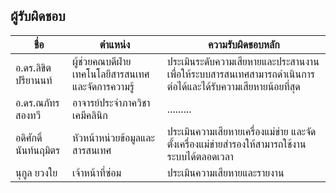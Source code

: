 ## ผู้รับผิดชอบ

| ชื่อ | ตำแหน่ง | ความรับผิดชอบหลัก |
|-------|---------|---------|
| อ.ดร.ลิขิต ปรียานนท์ | ผู้ช่วยคณบดีฝ่ายเทคโนโลยีสารสนเทศและจัดการความรู้ | ประเมินระดับความเสียหายและประสานงานเพื่อให้ระบบสารสนเทศสามารถดำเนินการต่อได้และได้รับความเสียหายน้อยที่สุด |
| อ.ดร.ณภัทร สองทวี | อาจารย์ประจำภาควิชาเคมีคลินิก | ......... |
| อดิศักดิ์ นันท์นฤมิตร | หัวหน้าหน่วยข้อมูลและสารสนเทศ | ประเมินความเสียหายเครื่องแม่ข่าย และจัดตั้งเครื่องแม่ข่ายสำรองให้สามารถใช้งานระบบได้ตลอดเวลา |
| นุกูล ยวงใย | เจ้าหน้าที่ซ่อม | ประเมินความเสียหายและรายงาน |